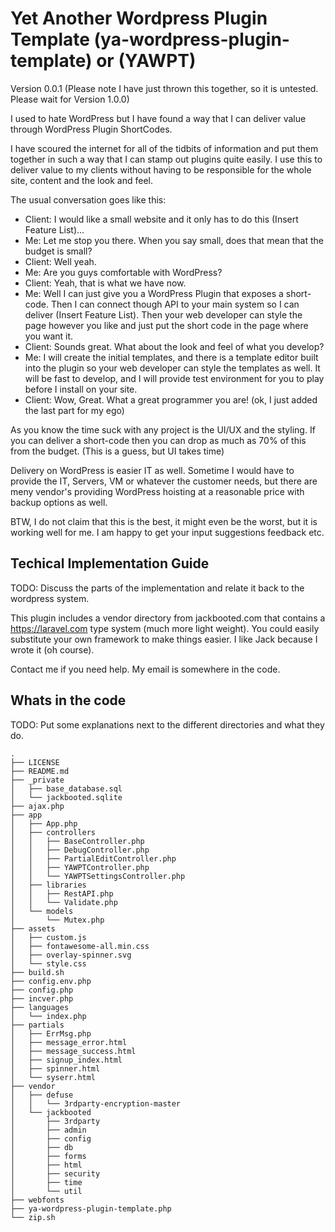 # Yet Another Wordpress Plugin Template (ya-wordpress-plugin-template) or (YAWPT)

Version 0.0.1 (Please note I have just thrown this together, so it is untested. Please wait for Version 1.0.0)

I used to hate WordPress but I have found a way that I can deliver value through WordPress Plugin ShortCodes.

I have scoured the internet for all of the tidbits of information and put them together in such a way that I
can stamp out plugins quite easily. I use this to deliver value to my clients without having to be responsible
for the whole site, content and the look and feel.

The usual conversation goes like this:

- Client: I would like a small website and it only has to do this (Insert Feature List)...
- Me: Let me stop you there. When you say small, does that mean that the budget is small?
- Client: Well yeah.
- Me: Are you guys comfortable with WordPress?
- Client: Yeah, that is what we have now.
- Me: Well I can just give you a WordPress Plugin that exposes a short-code. Then I can connect 
though API to your main system so I can deliver (Insert Feature List). Then your web developer 
can style the page however you like and just put the short code in the page where you want it.
- Client: Sounds great. What about the look and feel of what you develop?
- Me: I will create the initial templates, and there is a template editor built into the plugin 
so your web developer can style the templates as well. It will be fast to develop, and I will provide 
test environment for you to play before I install on your site.
- Client: Wow, Great. What a great programmer you are! (ok, I just added the last part for my ego)

As you know the time suck with any project is the UI/UX and the styling. If you can deliver a short-code 
then you can drop as much as 70% of this from the budget. (This is a guess, but UI takes time)

Delivery on WordPress is easier IT as well. Sometime I would have to provide the IT, Servers, VM or 
whatever the customer needs, but there are meny vendor's providing WordPress hoisting at 
a reasonable price with backup options as well.

BTW, I do not claim that this is the best, it might even be the worst, but it is working well for me.
I am happy to get your input suggestions feedback etc.

## Techical Implementation Guide

TODO: Discuss the parts of the implementation and relate it back to the wordpress system.

This plugin includes a vendor directory from jackbooted.com that contains a https://laravel.com type 
system (much more light weight). You could easily substitute your own framework to make things easier.
I like Jack because I wrote it (oh course).

Contact me if you need help. My email is somewhere in the code.


## Whats in the code

TODO: Put some explanations next to the different directories and what they do.

```
.
├── LICENSE
├── README.md
├── _private
│   ├── base_database.sql
│   └── jackbooted.sqlite
├── ajax.php
├── app
│   ├── App.php
│   ├── controllers
│   │   ├── BaseController.php
│   │   ├── DebugController.php
│   │   ├── PartialEditController.php
│   │   ├── YAWPTController.php
│   │   └── YAWPTSettingsController.php
│   ├── libraries
│   │   ├── RestAPI.php
│   │   └── Validate.php
│   └── models
│       └── Mutex.php
├── assets
│   ├── custom.js
│   ├── fontawesome-all.min.css
│   ├── overlay-spinner.svg
│   └── style.css
├── build.sh
├── config.env.php
├── config.php
├── incver.php
├── languages
│   └── index.php
├── partials
│   ├── ErrMsg.php
│   ├── message_error.html
│   ├── message_success.html
│   ├── signup_index.html
│   ├── spinner.html
│   └── syserr.html
├── vendor
│   ├── defuse
│   │   └── 3rdparty-encryption-master
│   └── jackbooted
│       ├── 3rdparty
│       ├── admin
│       ├── config
│       ├── db
│       ├── forms
│       ├── html
│       ├── security
│       ├── time
│       └── util
├── webfonts
├── ya-wordpress-plugin-template.php
└── zip.sh
```
